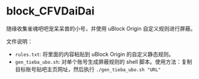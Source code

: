 # block_CFVDaiDai
随缘收集雀魂吧吧宠呆呆兽的小号，并使用 uBlock Origin 自定义规则进行屏蔽。

文件说明：
- `rules.txt`: 将里面的内容粘贴到 uBlock Origin 的自定义静态规则。
- `gen_tieba_ubo.sh`: 对单个账号生成屏蔽规则的 shell 脚本。使用方法：复制目标账号贴吧主页网址，然后执行 `./gen_tieba_ubo.sh "URL"`
